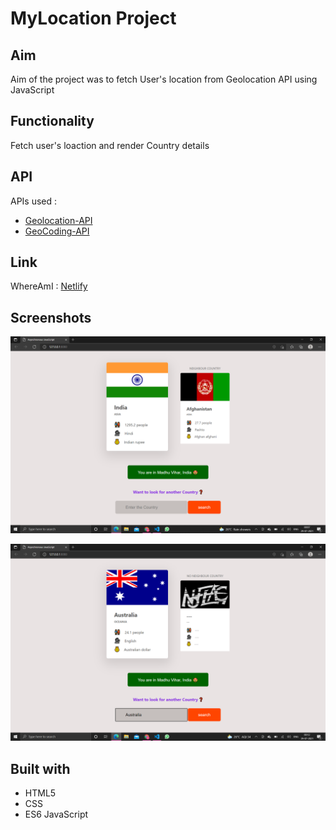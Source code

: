 # MyLocation Project

## Aim

Aim of the project was to fetch User's location from Geolocation API using JavaScript

## Functionality

Fetch user's loaction and render Country details 

## API
APIs used : 
* [Geolocation-API](https://w3c.github.io/geolocation-api/#geolocation_interface)
* [GeoCoding-API](https://developers.google.com/maps/documentation/geocoding/overview)

## Link

WhereAmI : [Netlify](https://where-am-i-projects.netlify.app/) 

## Screenshots

![Alt text](/img/ss1.png?raw=true)

![Alt text](/img/ss2.png?raw=true)


## Built with

* HTML5
* CSS
* ES6 JavaScript
